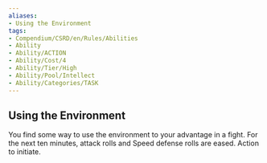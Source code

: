 ```yaml
---
aliases:
- Using the Environment
tags:
- Compendium/CSRD/en/Rules/Abilities
- Ability
- Ability/ACTION
- Ability/Cost/4
- Ability/Tier/High
- Ability/Pool/Intellect
- Ability/Categories/TASK
---
```


  
## Using the Environment  
You find some way to use the environment to your advantage in a fight. For the next ten minutes, attack rolls and Speed defense rolls are eased. Action to initiate. 